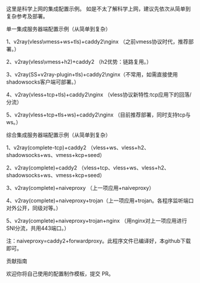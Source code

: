 这里是科学上网的集成配置示例。
如是不太了解科学上网，建议先依次从简单到复杂参考及部署。


单一集成服务器端配置示例（从简单到复杂）

1、v2ray(vless\vmess+ws+tls)+caddy2\nginx （之前vmess协议时代，推荐部署。）

2、v2ray(vless\vmess+h2)+caddy2 （h2优势：链路复用。）

3、v2ray(SS+v2ray-plugin+tls)+caddy2\nginx（不常用，如需直接使用shadowsocks客户端可部署。）

4、v2ray(vless+tcp+tls)+caddy2\nginx （vless协议新特性:tcp应用下的回落/分流）

5、v2ray(vless+tcp+tls+ws)+caddy2\nginx （目前推荐部署，同时支持tcp与ws。）


综合集成服务器端配置示例（从简单到复杂）

1、v2ray(complete-tcp)+caddy2 （vless+ws、vless+h2、shadowsocks+ws、vmess+kcp+seed）

2、v2ray(complete)+caddy2 （vless+tcp、vless+ws、vless+h2、shadowsocks+ws、vmess+kcp+seed）

3、v2ray(complete)+naiveproxy （上一项应用+naiveproxy）

4、v2ray(complete)+naiveproxy+trojan（上一项应用+trojan。各程序监听端口对外公开，同级对等。）

  5、v2ray(complete)+naiveproxy+trojan+nginx （用nginx对上一项应用进行SNI分流，共用443端口。）

注：naiveproxy=caddy2+forwardproxy。此程序文件已编译好，本github下载即可。

贡献指南

欢迎你将自己使用的配置制作模板，提交 PR。
